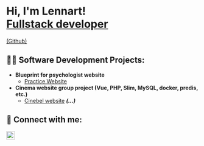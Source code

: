 <h1>Hi, I'm Lennart! <br/><a href="https://www.linkedin.com/in/lennart-verschelden-801a0b224">Fullstack developer</a></h1><a href="https://github.com/lennart99v">(Github)</a>

<h2>👨‍💻 Software Development Projects:</h2>

- <b>Blueprint for psychologist website</b>
  - [Practice Website](https://github.com/lennart99v/praktijk-website)
- <b>Cinema website group project (Vue, PHP, Slim, MySQL, docker, predis, etc.)</b>
  - [Cinebel website](https://github.com/cinema-eindwerk/Cinebel) <b><i>(...)</b></i>


<h2> 🤳 Connect with me:</h2>

[<img align="left" alt="JoshMadakor | LinkedIn" width="22px" src="https://cdn.jsdelivr.net/npm/simple-icons@v3/icons/linkedin.svg" />][linkedin]



[linkedin]: https://linkedin.com/in/lennart-verschelden-801a0b224

<!--
**lennart99v/lennart99v** is a ✨ _special_ ✨ repository because its `README.md` (this file) appears on your GitHub profile.

Here are some ideas to get you started:

- 🔭 I’m currently working on ...
- 🌱 I’m currently learning ...
- 👯 I’m looking to collaborate on ...
- 🤔 I’m looking for help with ...
- 💬 Ask me about ...
- 📫 How to reach me: ...
- 😄 Pronouns: ...
- ⚡ Fun fact: ...
-->

